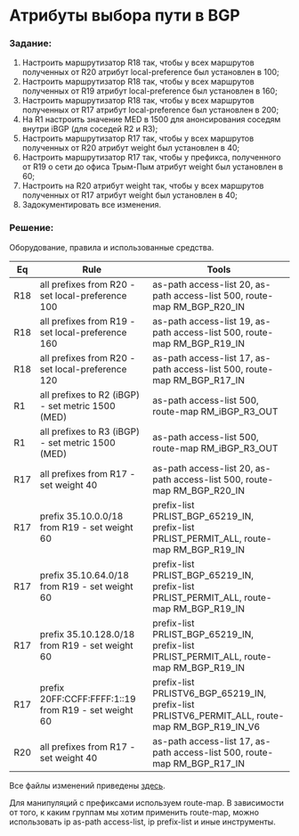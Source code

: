# Атрибуты выбора пути в BGP

###  Задание:

  1. Настроить маршрутизатор R18 так, чтобы у всех маршрутов полученных от R20 атрибут local-preference был установлен в 100;
  2. Настроить маршрутизатор R18 так, чтобы у всех маршрутов полученных от R19 атрибут local-preference был установлен в 160;
  3. Настроить маршрутизатор R18 так, чтобы у всех маршрутов полученных от R17 атрибут local-preference был установлен в 200;
  4. На R1 настроить значение MED в 1500 для анонсирования соседям внутри iBGP (для соседей R2 и R3);
  5. Настроить маршрутизатор R17 так, чтобы у всех маршрутов полученных от R20 атрибут weight был установлен в 40;
  6. Настроить маршрутизатор R17 так, чтобы у префикса, полученного от R19 о сети до офиса Трым-Пым атрибут weight был установлен в 60;
  7. Настроить на R20 атрибут weight так, чтобы у всех маршрутов полученных от R17 атрибут weight был установлен в 40;
  8. Задокументировать все изменения.



###  Решение:

  Оборудование, правила и использованные средства.

| Eq   | Rule | Tools |
|------|------|-------|
| R18  | all prefixes from R20 - set local-preference 100 | as-path access-list 20, as-path access-list 500, route-map RM_BGP_R20_IN |
| R18  | all prefixes from R19 - set local-preference 160 | as-path access-list 19, as-path access-list 500, route-map RM_BGP_R19_IN |
| R18  | all prefixes from R20 - set local-preference 120 | as-path access-list 17, as-path access-list 500, route-map RM_BGP_R17_IN |
| R1   | all prefixes to R2 (iBGP) - set metric 1500 (MED) | as-path access-list 500, route-map RM_iBGP_R3_OUT |
| R1   | all prefixes to R3 (iBGP) - set metric 1500 (MED) | as-path access-list 500, route-map RM_iBGP_R3_OUT |
| R17  | all prefixes from R17 - set weight 40 | as-path access-list 20, as-path access-list 500, route-map RM_BGP_R20_IN |
| R17  | prefix 35.10.0.0/18 from R19 - set weight 60 | prefix-list PRLIST_BGP_65219_IN, prefix-list PRLIST_PERMIT_ALL, route-map RM_BGP_R19_IN |
| R17  | prefix 35.10.64.0/18 from R19 - set weight 60 | prefix-list PRLIST_BGP_65219_IN, prefix-list PRLIST_PERMIT_ALL, route-map RM_BGP_R19_IN |
| R17  | prefix 35.10.128.0/18 from R19 - set weight 60 | prefix-list PRLIST_BGP_65219_IN, prefix-list PRLIST_PERMIT_ALL, route-map RM_BGP_R19_IN |
| R17  | prefix 20FF:CCFF:FFFF:1::19 from R19 - set weight 60 | prefix-list PRLISTV6_BGP_65219_IN, prefix-list PRLISTV6_PERMIT_ALL, route-map RM_BGP_R19_IN_V6 |
| R20  | all prefixes from R17 - set weight 40 | as-path access-list 17, as-path access-list 500, route-map RM_BGP_R17_IN |

  Все файлы изменений приведены [здесь](configs/).

  Для манипуляций с префиксами используем route-map. В зависимости от того, к каким группам мы хотим применить route-map, можно использовать ip as-path access-list, ip prefix-list и иные инструменты.
